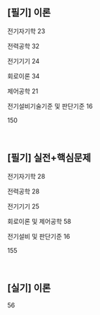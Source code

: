 

## [필기] 이론

전기자기학 23 <br>

전력공학 32 <br>

전기기기 24 <br>

회로이론 34 <br>

제어공학 21 <br>

전기설비기술기준 및 판단기준 16 <br>

150  <br>

 <br>

## [필기] 실전+핵심문제

전기자기학 28 <br>

전력공학 28 <br>

전기기기 25 <br>

회로이론 및 제어공학  58 <br>

전기설비 및 판단기준 16 <br>

155  <br>

 <br>

## [실기] 이론

56 <br>

 <br>

